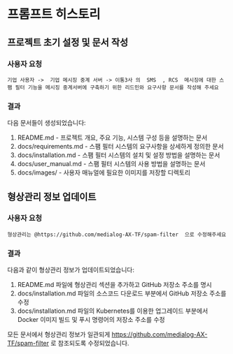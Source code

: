 # 프롬프트 히스토리

## 프로젝트 초기 설정 및 문서 작성

### 사용자 요청
```
기업 사용자 ->  기업 메시징 중계 서버 -> 이통3사 의  SMS  , RCS  메시징에 대한 스팸 필터 기능을 메시징 중계서버에 구축하기 위한 리드민와 요구사항 문서를 작성해 주세요
```

### 결과
다음 문서들이 생성되었습니다:
1. README.md - 프로젝트 개요, 주요 기능, 시스템 구성 등을 설명하는 문서
2. docs/requirements.md - 스팸 필터 시스템의 요구사항을 상세하게 정의한 문서
3. docs/installation.md - 스팸 필터 시스템의 설치 및 설정 방법을 설명하는 문서
4. docs/user_manual.md - 스팸 필터 시스템의 사용 방법을 설명하는 문서
5. docs/images/ - 사용자 매뉴얼에 필요한 이미지를 저장할 디렉토리

## 형상관리 정보 업데이트

### 사용자 요청
```
형상관리는 @https://github.com/medialog-AX-TF/spam-filter  으로 수정해주세요
```

### 결과
다음과 같이 형상관리 정보가 업데이트되었습니다:
1. README.md 파일에 형상관리 섹션을 추가하고 GitHub 저장소 주소를 명시
2. docs/installation.md 파일의 소스코드 다운로드 부분에서 GitHub 저장소 주소를 수정
3. docs/installation.md 파일의 Kubernetes를 이용한 업그레이드 부분에서 Docker 이미지 빌드 및 푸시 명령어의 저장소 주소를 수정

모든 문서에서 형상관리 정보가 일관되게 https://github.com/medialog-AX-TF/spam-filter 로 참조되도록 수정되었습니다. 